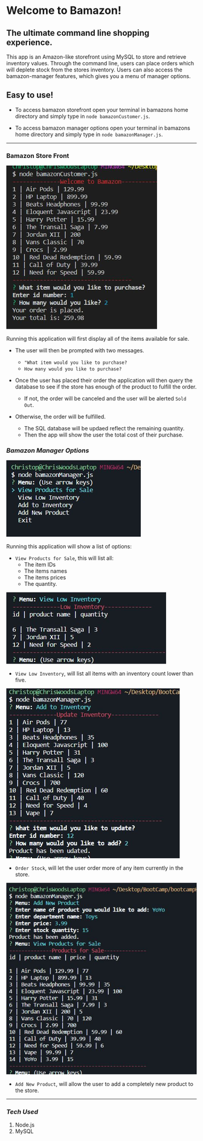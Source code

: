 # **Welcome to Bamazon!**

## **The ultimate command line shopping experience.**

This app is an Amazon-like storefront using MySQL to store and    retrieve inventory values. Through the command line, users can place orders which will deplete stock from the stores inventory. Users can also access the bamazon-manager features, which gives you a menu of manager options.

## **Easy to use!**

- To access bamazon storefront open your terminal in bamazons home directory and simply type in `node bamazonCustomer.js`.

- To access bamazon manager options open your terminal in bamazons home directory and simply type in `node bamazonManager.js`.

- - -

### **Bamazon Store Front**

![Homepage](images/BamaCustomer.png)

Running this application will first display all of the items available for sale.

- The user will then be prompted with two messages.
  - `"What item would you like to purchase?`
  - `How many would you like to purchase?`

- Once the user has placed their order the application will then query the database to see if the store has enough of the product to fulfill the order.
  - If not, the order will be canceled and the user will be alerted `Sold Out`.

- Otherwise, the order will be fulfilled.
  - The SQL database will be updaed reflect the remaining quantity.
  - Then the app will show the user the total cost of their purchase.

### ***Bamazon Manager Options***

![Manager Page](images/BamaManagerOptions.jpg)

Running this application will show a list of options:

- `View Products for Sale`, this will list all:
  - The item IDs
  - The items names
  - The items prices
  - The quantity.

![Low inventory view](images/BamaManagerLow.jpg)

- `View Low Inventory`, will list all items with an inventory count lower than five.

![add stock view](images/BamaManagerAdd.jpg)

- `Order Stock`, will let the user order more of any item currently in the store.

![new product view](images/BamaManagerNew.jpg)

- `Add New Product`, will allow the user to add a completely new product to the store.

- - -

### ***Tech Used***

1. Node.js
2. MySQL